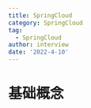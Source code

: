 ```yaml
---
title: SpringCloud
category: SpringCloud
tag:
  - SpringCloud
author: interview
date: '2022-4-10'
---
```


# 基础概念
